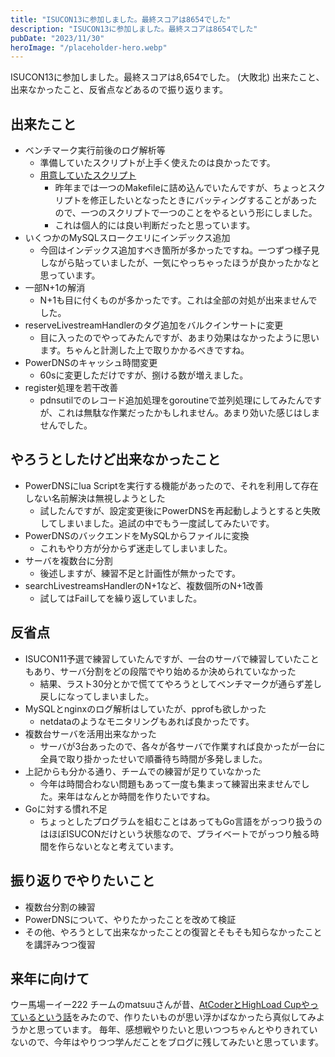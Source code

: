 ```yaml
---
title: "ISUCON13に参加しました。最終スコアは8654でした"
description: "ISUCON13に参加しました。最終スコアは8654でした"
pubDate: "2023/11/30"
heroImage: "/placeholder-hero.webp"
---
```


ISUCON13に参加しました。最終スコアは8,654でした。 (大敗北)
出来たこと、出来なかったこと、反省点などあるので振り返ります。

## 出来たこと

- ベンチマーク実行前後のログ解析等
  - 準備していたスクリプトが上手く使えたのは良かったです。
  - [用意していたスクリプト](https://github.com/tkancf/isucon-tools)
    - 昨年までは一つのMakefileに詰め込んでいたんですが、ちょっとスクリプトを修正したいとなったときにバッティングすることがあったので、一つのスクリプトで一つのことをやるという形にしました。
    - これは個人的には良い判断だったと思っています。
- いくつかのMySQLスロークエリにインデックス追加
  - 今回はインデックス追加すべき箇所が多かったですね。一つずつ様子見しながら貼っていましたが、一気にやっちゃったほうが良かったかなと思っています。
- 一部N+1の解消
  - N+1も目に付くものが多かったです。これは全部の対処が出来ませんでした。
- reserveLivestreamHandlerのタグ追加をバルクインサートに変更
  - 目に入ったのでやってみたんですが、あまり効果はなかったように思います。ちゃんと計測した上で取りかかるべきですね。
- PowerDNSのキャッシュ時間変更
  - 60sに変更しただけですが、捌ける数が増えました。
- register処理を若干改善
  - pdnsutilでのレコード追加処理をgoroutineで並列処理にしてみたんですが、これは無駄な作業だったかもしれません。あまり効いた感じはしませんでした。

## やろうとしたけど出来なかったこと

- PowerDNSにlua Scriptを実行する機能があったので、それを利用して存在しない名前解決は無視しようとした
  - 試したんですが、設定変更後にPowerDNSを再起動しようとすると失敗してしまいました。追試の中でもう一度試してみたいです。
- PowerDNSのバックエンドをMySQLからファイルに変換
  - これもやり方が分からず迷走してしまいました。
- サーバを複数台に分割
  - 後述しますが、練習不足と計画性が無かったです。
- searchLivestreamsHandlerのN+1など、複数個所のN+1改善
  - 試してはFailしてを繰り返していました。

## 反省点

- ISUCON11予選で練習していたんですが、一台のサーバで練習していたこともあり、サーバ分割をどの段階でやり始めるか決められていなかった
  - 結果、ラスト30分とかで慌ててやろうとしてベンチマークが通らず差し戻しになってしまいました。
- MySQLとnginxのログ解析はしていたが、pprofも欲しかった
  - netdataのようなモニタリングもあれば良かったです。
- 複数台サーバを活用出来なかった
  - サーバが3台あったので、各々が各サーバで作業すれば良かったが一台に全員で取り掛かったせいで順番待ち時間が多発しました。
- 上記からも分かる通り、チームでの練習が足りていなかった
  - 今年は時間合わない問題もあって一度も集まって練習出来ませんでした。来年はなんとか時間を作りたいですね。
- Goに対する慣れ不足
  - ちょっとしたプログラムを組むことはあってもGo言語をがっつり扱うのはほぼISUCONだけという状態なので、プライベートでがっつり触る時間を作らないとなと考えています。

## 振り返りでやりたいこと

- 複数台分割の練習
- PowerDNSについて、やりたかったことを改めて検証
- その他、やろうとして出来なかったことの復習とそもそも知らなかったことを講評みつつ復習

## 来年に向けて

ウー馬場ーイー222 チームのmatsuuさんが昔、[AtCoderとHighLoad Cupやっているという話](https://matsuu.hatenablog.com/entry/2019/04/16/230038)をみたので、作りたいものが思い浮かばなかったら真似してみようかと思っています。
毎年、感想戦やりたいと思いつつちゃんとやりきれていないので、今年はやりつつ学んだことをブログに残してみたいと思っています。
